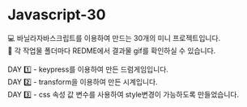 # Javascript-30 <br>
:computer: 바닐라자바스크립트를 이용하여 만드는 30개의 미니 프로젝트입니다.<br>
:pushpin: 각 작업물 폴더마다 REDME에서 결과물 gif를 확인하실 수 있습니다.<br>
<br>
DAY :one: - keypress를 이용하여 만든 드럼게임입니다.<br>
DAY :two: - transform을 이용하여 만든 시계입니다. <br>
DAY :three: - css 속성 값 변수를 사용하여 style변경이 가능하도록 만들었습니다.
